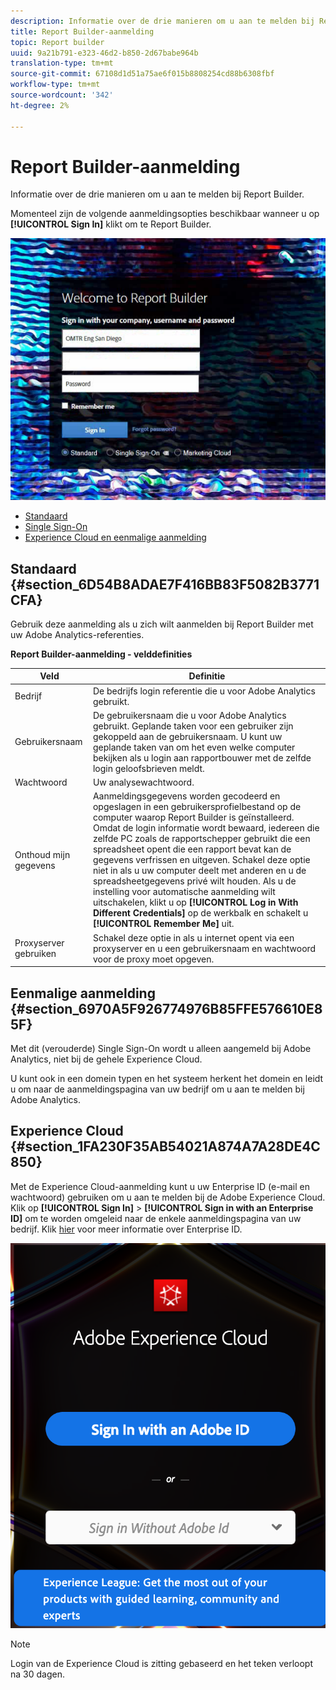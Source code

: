 ```yaml
---
description: Informatie over de drie manieren om u aan te melden bij Report Builder.
title: Report Builder-aanmelding
topic: Report builder
uuid: 9a21b791-e323-46d2-b850-2d67babe964b
translation-type: tm+mt
source-git-commit: 67108d1d51a75ae6f015b8808254cd88b6308fbf
workflow-type: tm+mt
source-wordcount: '342'
ht-degree: 2%

---
```



# Report Builder-aanmelding

Informatie over de drie manieren om u aan te melden bij Report Builder.

Momenteel zijn de volgende aanmeldingsopties beschikbaar wanneer u op **[!UICONTROL Sign In]** klikt om te Report Builder.

![](assets/login_screen.png)

* [Standaard](/help/analyze/report-builder/setup/login.md#section_6D54B8ADAE7F416BB83F5082B3771CFA)
* [Single Sign-On](/help/analyze/report-builder/setup/login.md#section_6970A5F926774976B85FFE576610E85F)
* [Experience Cloud en eenmalige aanmelding](/help/analyze/report-builder/setup/login.md#section_1FA230F35AB54021A874A7A28DE4C850)

## Standaard {#section_6D54B8ADAE7F416BB83F5082B3771CFA}

Gebruik deze aanmelding als u zich wilt aanmelden bij Report Builder met uw Adobe Analytics-referenties.

**Report Builder-aanmelding - velddefinities**

| Veld | Definitie |
|--- |--- |
| Bedrijf | De bedrijfs login referentie die u voor Adobe Analytics gebruikt. |
| Gebruikersnaam | De gebruikersnaam die u voor Adobe Analytics gebruikt. Geplande taken voor een gebruiker zijn gekoppeld aan de gebruikersnaam. U kunt uw geplande taken van om het even welke computer bekijken als u login aan rapportbouwer met de zelfde login geloofsbrieven meldt. |
| Wachtwoord | Uw analysewachtwoord. |
| Onthoud mijn gegevens | Aanmeldingsgegevens worden gecodeerd en opgeslagen in een gebruikersprofielbestand op de computer waarop Report Builder is geïnstalleerd. Omdat de login informatie wordt bewaard, iedereen die zelfde PC zoals de rapportschepper gebruikt die een spreadsheet opent die een rapport bevat kan de gegevens verfrissen en uitgeven. Schakel deze optie niet in als u uw computer deelt met anderen en u de spreadsheetgegevens privé wilt houden.  Als u de instelling voor automatische aanmelding wilt uitschakelen, klikt u op **[!UICONTROL Log in With Different Credentials]** op de werkbalk en schakelt u **[!UICONTROL Remember Me]** uit. |
| Proxyserver gebruiken | Schakel deze optie in als u internet opent via een proxyserver en u een gebruikersnaam en wachtwoord voor de proxy moet opgeven. |

## Eenmalige aanmelding {#section_6970A5F926774976B85FFE576610E85F}

Met dit (verouderde) Single Sign-On wordt u alleen aangemeld bij Adobe Analytics, niet bij de gehele Experience Cloud.

U kunt ook in een domein typen en het systeem herkent het domein en leidt u om naar de aanmeldingspagina van uw bedrijf om u aan te melden bij Adobe Analytics.

## Experience Cloud {#section_1FA230F35AB54021A874A7A28DE4C850}

Met de Experience Cloud-aanmelding kunt u uw Enterprise ID (e-mail en wachtwoord) gebruiken om u aan te melden bij de Adobe Experience Cloud. Klik op **[!UICONTROL Sign In]** > **[!UICONTROL Sign in with an Enterprise ID]** om te worden omgeleid naar de enkele aanmeldingspagina van uw bedrijf. Klik [hier](https://helpx.adobe.com/enterprise/kb/enterprise-id-faq.html#whatis) voor meer informatie over Enterprise ID.

![](assets/adobe_id_login.png)

>[!NOTE]
>
>Login van de Experience Cloud is zitting gebaseerd en het teken verloopt na 30 dagen.

